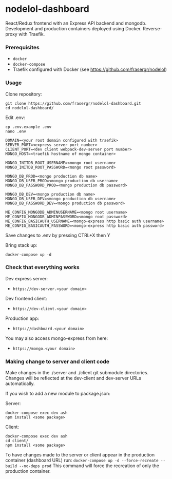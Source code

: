 # nodelol-dashboard

React/Redux frontend with an Express API backend and mongodb. Development and production containers deployed using Docker. Reverse-proxy with Traefik.

### Prerequisites
* `docker`
* `docker-compose`
* Traefik configured with Docker (see https://github.com/frasergr/nodelol)

### Usage

Clone repository:
```shell
git clone https://github.com/frasergr/nodelol-dashboard.git
cd nodelol-dashboard/
```
Edit .env:
```shell
cp .env.example .env
nano .env
```
```shell
DOMAIN=<your root domain configured with traefik>
SERVER_PORT=<express server port number>
CLIENT_PORT=<dev client webpack-dev-server port number>
MONGO_HOST=<traefik hostname of mongo container>

MONGO_INITDB_ROOT_USERNAME=<mongo root username>
MONGO_INITDB_ROOT_PASSWORD=<mongo root password>

MONGO_DB_PROD=<mongo production db name>
MONGO_DB_USER_PROD=<mongo production db username>
MONGO_DB_PASSWORD_PROD=<mongo production db password>

MONGO_DB_DEV=<mongo production db name>
MONGO_DB_USER_DEV=<mongo production db username>
MONGO_DB_PASSWORD_DEV=<mongo production db password>

ME_CONFIG_MONGODB_ADMINUSERNAME=<mongo root username>
ME_CONFIG_MONGODB_ADMINPASSWORD=<mongo root password>
ME_CONFIG_BASICAUTH_USERNAME=<mongo-express http basic auth username>
ME_CONFIG_BASICAUTH_PASSWORD=<mongo-express http basic auth password>
```
Save changes to .env by pressing CTRL+X then Y

Bring stack up:

`docker-compose up -d`

### Check that everything works

Dev express server:
- `https://dev-server.<your domain>`

Dev frontend client:
- `https://dev-client.<your domain>`

Production app:
- `https://dashboard.<your domain>`

You may also access mongo-express from here:
- `https://mongo.<your domain>`

### Making change to server and client code

Make changes in the ./server and ./client git submodule directories. Changes will be reflected at the dev-client and dev-server URLs automatically.

If you wish to add a new module to package.json:

Server:
```shell
docker-compose exec dev ash
npm install <some package>
```
Client:
```shell
docker-compose exec dev ash
cd client/
npm install <some package>
```

To have changes made to the server or client appear in the production container (dashboard URL) run:
`docker-compose up -d --force-recreate --build --no-deps prod`
This command will force the recreation of only the production container.
